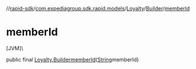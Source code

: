 //[rapid-sdk](../../../../index.md)/[com.expediagroup.sdk.rapid.models](../../index.md)/[Loyalty](../index.md)/[Builder](index.md)/[memberId](member-id.md)

# memberId

[JVM]\

public final [Loyalty.Builder](index.md)[memberId](member-id.md)([String](https://docs.oracle.com/javase/8/docs/api/java/lang/String.html)memberId)
